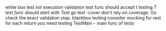 white box test
init execution validation
test func should accept t *testing.T
test func should start with Test*
go test -cover
don't rely on coverage. Go check the exact validation step.
blackbox testing
consider mocking for rest
for each return you need testing
TestMain - main func of tests